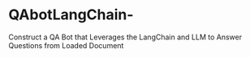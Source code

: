 # QAbotLangChain-
Construct a QA Bot that Leverages the LangChain and LLM to Answer Questions from Loaded Document
